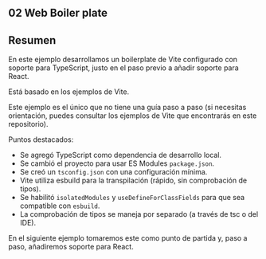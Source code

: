 ## 02 Web Boiler plate

## Resumen

En este ejemplo desarrollamos un boilerplate de Vite configurado con soporte para TypeScript, justo en el paso previo
a añadir soporte para React.

Está basado en los ejemplos de Vite.

Este ejemplo es el único que no tiene una guía paso a paso (si necesitas orientación, puedes consultar los
ejemplos de Vite que encontrarás en este repositorio).

Puntos destacados:

- Se agregó TypeScript como dependencia de desarrollo local.
- Se cambió el proyecto para usar ES Modules `package.json`.
- Se creó un `tsconfig.json` con una configuración mínima.
- Vite utiliza esbuild para la transpilación (rápido, sin comprobación de tipos).
- Se habilitó `isolatedModules` y `useDefineForClassFields` para que sea compatible con `esbuild`.
- La comprobación de tipos se maneja por separado (a través de tsc o del IDE).

En el siguiente ejemplo tomaremos este como punto de partida y, paso a paso, añadiremos
soporte para React.
